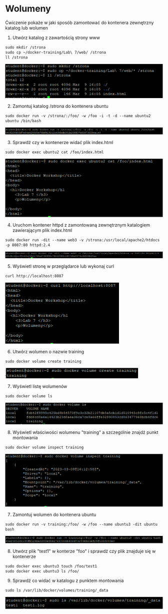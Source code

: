 # Wolumeny
Ćwiczenie pokaże w jaki sposób zamontować do kontenera zewnętrzny katalog lub wolumen

1. Utwórz katalog z zawartością strony www
```
sudo mkdir /strona
sudo cp ~/docker-training/Lab\ 7/web/ /strona
ll /strona
```
![Docker Wolumen](img/lab7_1.png)

2. Zamontuj katalog /strona do kontenera ubuntu
```
sudo docker run -v /strona/:/foo/ -w /foo -i -t -d --name ubuntu2 ubuntu /bin/bash
```
![Docker Wolumen](img/lab7_2.png)

3. Sprawdź czy w kontenerze widać plik index.html
```
sudo docker exec ubuntu2 cat /foo/index.html
```
![Docker Wolumen](img/lab7_3.png)

4. Uruchom kontener httpd z zamontowaną zewnętrznym katalogiem zawierającym plik index.html
```
sudo docker run -dit --name web3 -v /strona:/usr/local/apache2/htdocs -p 8087:80 httpd:2.4
```
![Docker Wolumen](img/lab7_4.png)

5. Wyświetl stronę w przeglądarce lub wykonaj curl
```
curl http://localhost:8087
```
![Docker Wolumen](img/lab7_5.png)

6. Utwórz wolumen o nazwie training
```
sudo docker volume create training
```
![Docker Wolumen](img/lab7_6.png)

7. Wyświetl listę wolumenów
```
sudo docker volume ls
```
![Docker Wolumen](img/lab7_7.png)

8. Wyświetl właściwości wolumenu "training" a szczególnie znajdź punkt montowania
```
sudo docker volume inspect training
```
![Docker Wolumen](img/lab7_8.png)

7. Zamontuj wolumen do kontenera ubuntu
```
sudo docker run -v training:/foo/ -w /foo --name ubuntu3 -dit ubuntu bash
```
![Docker Wolumen](img/lab7_9.png)

8. Utwórz plik "test1" w konterze "foo" i sprawdź czy plik znajduje się w kontenerze
```
sudo docker exec ubuntu3 touch /foo/test1
sudo docker exec ubuntu3 ls /foo/
```

9. Sprawdź co widać w katalogu z punktem montowania
```
sudo ls /var/lib/docker/volumes/training/_data
```
![Docker Wolumen](img/lab7_10.png)

